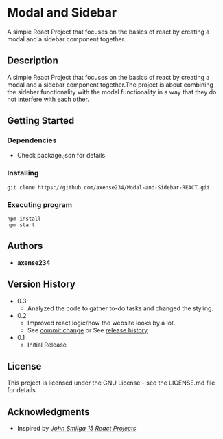 # **Modal and Sidebar**

A simple React Project that focuses on the basics of react by creating a modal and a sidebar component together.

## **Description**

A simple React Project that focuses on the basics of react by creating a modal and a sidebar component together.The project is about combining the sidebar functionality with the modal functionality in a way that they do not interfere with each other.

## **Getting Started**

### Dependencies

- Check package.json for details.

### Installing

```
git clone https://github.com/axense234/Modal-and-Sidebar-REACT.git
```

### Executing program

```
npm install
npm start
```

## **Authors**

- **axense234**

## **Version History**

- 0.3
  - Analyzed the code to gather to-do tasks and changed the styling.
- 0.2
  - Improved react logic/how the website looks by a lot.
  - See [commit change](https://github.com/axense234/Modal-and-Sidebar-REACT/commits/master) or See [release history](https://github.com/axense234/Modal-and-Sidebar-REACT/releases)
- 0.1
  - Initial Release

## **License**

This project is licensed under the GNU License - see the LICENSE.md file for details

## **Acknowledgments**

- Inspired by [_John Smilga 15 React Projects_](https://www.youtube.com/watch?v=a_7Z7C_JCyo&t=8s)
